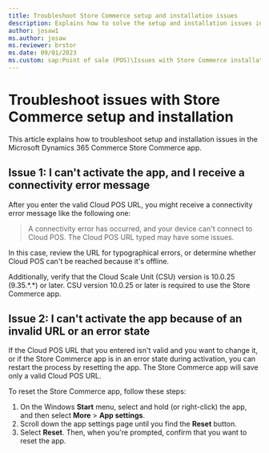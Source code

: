 ```yaml
---
title: Troubleshoot Store Commerce setup and installation issues 
description: Explains how to solve the setup and installation issues in the Microsoft Dynamics 365 Commerce Store Commerce app.
author: josaw1 
ms.author: josaw
ms.reviewer: brstor
ms.date: 09/01/2023
ms.custom: sap:Point of sale (POS)\Issues with Store Commerce installation
---
```

# Troubleshoot issues with Store Commerce setup and installation 

This article explains how to troubleshoot setup and installation issues in the Microsoft Dynamics 365 Commerce Store Commerce app.

## Issue 1: I can't activate the app, and I receive a connectivity error message

After you enter the valid Cloud POS URL, you might receive a connectivity error message like the following one:

> A connectivity error has occurred, and your device can't connect to Cloud POS. The Cloud POS URL typed may have some issues.

In this case, review the URL for typographical errors, or determine whether Cloud POS can't be reached because it's offline.

Additionally, verify that the Cloud Scale Unit (CSU) version is 10.0.25 (9.35.\*.\*) or later. CSU version 10.0.25 or later is required to use the Store Commerce app.

## Issue 2: I can't activate the app because of an invalid URL or an error state

If the Cloud POS URL that you entered isn't valid and you want to change it, or if the Store Commerce app is in an error state during activation, you can restart the process by resetting the app. The Store Commerce app will save only a valid Cloud POS URL.

To reset the Store Commerce app, follow these steps:

1. On the Windows **Start** menu, select and hold (or right-click) the app, and then select **More** > **App settings**.
2. Scroll down the app settings page until you find the **Reset** button.
3. Select **Reset**. Then, when you're prompted, confirm that you want to reset the app.
